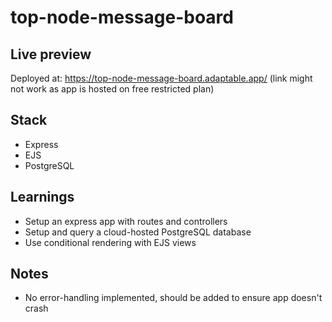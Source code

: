 # top-node-message-board

## Live preview
Deployed at: https://top-node-message-board.adaptable.app/
(link might not work as app is hosted on free restricted plan)

## Stack
- Express
- EJS
- PostgreSQL

## Learnings
- Setup an express app with routes and controllers
- Setup and query a cloud-hosted PostgreSQL database
- Use conditional rendering with EJS views

## Notes
- No error-handling implemented, should be added to ensure app doesn't crash
  
